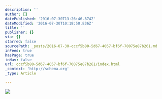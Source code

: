 ```yaml
---
description: ''
author: []
datePublished: '2016-07-30T13:26:46.374Z'
dateModified: '2016-07-30T10:18:50.836Z'
title: ''
publisher: {}
via: {}
starred: false
sourcePath: _posts/2016-07-30-cccf5b80-5d67-4057-bf6f-70075e87b261.md
inFeed: true
hasPage: true
inNav: false
url: cccf5b80-5d67-4057-bf6f-70075e87b261/index.html
_context: 'http://schema.org'
_type: Article

---
```

![](https://the-grid-user-content.s3-us-west-2.amazonaws.com/66d1cd61-97d2-4597-80a5-b130fab522ef.jpg)